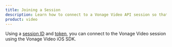 ```yaml
--- 
title: Joining a Session 
description: Learn how to connect to a Vonage Video API session so that participants can use audio, video, and messaging functionality in your iOS application.
product: video 
---
```


Using a [session ID](/guides/create-session/) and [token](/guides/create-token/), you can connect to the Vonage Video session using the Vonage Video iOS SDK.
